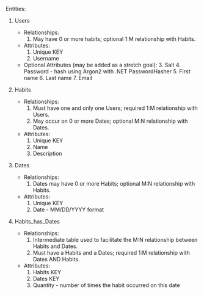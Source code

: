 Entities:

1. Users
    - Relationships: 
        1. May have 0 or more habits; optional 1:M relationship with Habits.
    - Attributes:
        1. Unique KEY
        2. Username
    - Optional Attributes (may be added as a stretch goal):
        3. Salt 
        4. Password - hash using Argon2 with .NET PasswordHasher
        5. First name
        6. Last name
        7. Email

2. Habits
    - Relationships: 
        1. Must have one and only one Users; required 1:M relationship with Users.
        2. May occur on 0 or more Dates; optional M:N relationship with Dates.
    - Attributes:
        1. Unique KEY
        2. Name
        3. Description

3. Dates
    - Relationships: 
        1. Dates may have 0 or more Habits; optional M:N relationship with Habits.
    - Attributes:
        1. Unique KEY
        2. Date - MM/DD/YYYY format

4. Habits_has_Dates
    - Relationships:
        1. Intermediate table used to facilitate the M:N relationship between Habits and Dates.
        2. Must have a Habits and a Dates; required 1:M relationship with Dates AND Habits. 
    - Attributes:
        1. Habits KEY
        2. Dates KEY
        3. Quantity - number of times the habit occurred on this date
